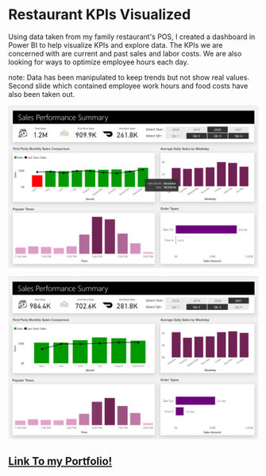 # Restaurant KPIs Visualized

Using data taken from my family restaurant's POS, I created a dashboard in Power BI to help visualize KPIs and explore data. The KPIs we are concerned with are current and past sales and labor costs. We are also looking for ways to optimize employee hours each day.

note: Data has been manipulated to keep trends but not show real values. Second slide which contained employee work hours and food costs have also been taken out.

![](https://github.com/WasinHongmanee/Sales-Report/blob/main/dashboard1.png)

![](https://github.com/WasinHongmanee/Sales-Report/blob/main/dashboard3.png)


## [Link To my Portfolio!](https://wasinhongmanee.github.io/Portfolio/)
